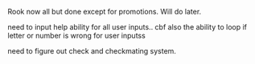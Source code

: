 Rook now all but done except for promotions. Will do later.

need to input help ability for all user inputs.. cbf
also the ability to loop if letter or number is wrong for user inputss

need to figure out check and checkmating system.